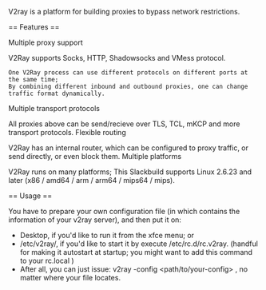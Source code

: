 V2ray is a platform for building proxies to bypass network restrictions.

== Features ==

Multiple proxy support

V2Ray supports Socks, HTTP, Shadowsocks and VMess protocol.

    One V2Ray process can use different protocols on different ports at the same time;
    By combining different inbound and outbound proxies, one can change traffic format dynamically.

Multiple transport protocols

All proxies above can be send/recieve over TLS, TCL, mKCP and more transport protocols.
Flexible routing

V2Ray has an internal router, which can be configured to proxy traffic, or send directly, or even block them.
Multiple platforms

V2Ray runs on many platforms; This Slackbuild supports Linux 2.6.23 and later
(x86 / amd64 / arm / arm64 / mips64 / mips).

== Usage ==

You have to prepare your own configuration file (in which contains the information of
your v2ray server), and then put it on:

- Desktop, if you'd like to run it from the xfce menu; or  
- /etc/v2ray/, if you'd like to start it by execute /etc/rc.d/rc.v2ray.
  (handful for making it autostart at startup; you might want to add this
command to your rc.local )
- After all, you can just issue: v2ray -config <path/to/your-config> , no
  matter where your file locates.
